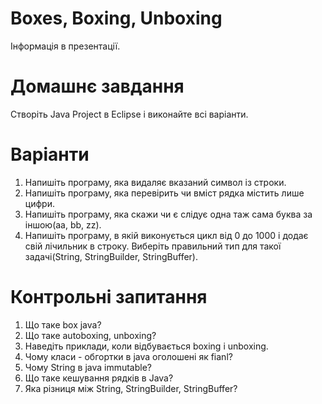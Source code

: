# Boxes, Boxing, Unboxing

Інформація в презентації.

# Домашнє завдання

Створіть Java Project в Eclipse і виконайте всі варіанти.

# Варіанти

1. Напишіть програму, яка видаляє вказаний символ із строки.
2. Напишіть програму, яка перевірить чи вміст рядка містить лише цифри.
3. Напишіть програму, яка скажи чи є слідує одна таж сама буква за іншою(aa, bb, zz).
4. Напишіть програму, в якій виконується цикл від 0 до 1000 і додає свій лічильник в строку. Виберіть правильний тип для такої задачі(String, StringBuilder, StringBuffer).

# Контрольні запитання

1. Що таке box java?
2. Що таке autoboxing, unboxing?
3. Наведіть приклади, коли відбувається boxing і unboxing.
4. Чому класи - обгортки в java оголошені як fianl?
5. Чому String в java immutable?
6. Що таке кешування рядків в Java?
7. Яка різниця між String, StringBuilder, StringBuffer?
